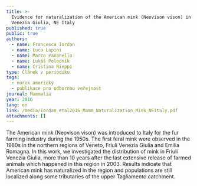 ```yaml
---
title: >-
  Evidence for naturalization of the American mink (Neovison vison) in Friuli
  Venezia Giulia, NE Italy
published: true
public: true
authors:
  - name: Francesca Iordan
  - name: Luca Lapini
  - name: Marco Pavanello
  - name: Lukáš Poledník
  - name: Cristina Rieppi
type: Článek v periodiku
tags:
  - norek americký
  - publikace pro odbornou veřejnost
journal: Mammalia
year: 2016
lang: en
link: /media/Iordan_etal2016_Mamm_Naturalization_Mink_NEItaly.pdf
attachments: []
---
```

 The American mink (Neovison vison) was introduced to Italy for the fur farming industry during the 1950s. The first feral mink were observed in the 1980s in the northern regions of Veneto, Friuli Venezia Giulia and Emilia Romagna. In this work, we investigated the distribution of mink in Friuli Venezia Giulia, more than 10 years after the last extensive release of farmed animals which happened in this region in 2003. Results indicate that American mink has naturalized in the region and populations are still localized along some tributaries of the upper Tagliamento catchment.
